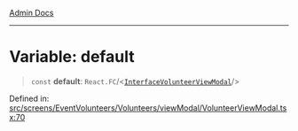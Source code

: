 [Admin Docs](/)

***

# Variable: default

> `const` **default**: `React.FC`/<[`InterfaceVolunteerViewModal`](screens/EventVolunteers/Volunteers/viewModal/VolunteerViewModal/README/interfaces/InterfaceVolunteerViewModal.md)/>

Defined in: [src/screens/EventVolunteers/Volunteers/viewModal/VolunteerViewModal.tsx:70](https://github.com/PalisadoesFoundation/talawa-admin/blob/main/src/screens/EventVolunteers/Volunteers/viewModal/VolunteerViewModal.tsx#L70)
